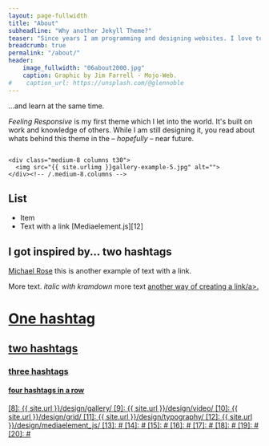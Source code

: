 ```yaml
---
layout: page-fullwidth
title: "About"
subheadline: "Why another Jekyll Theme?"
teaser: "Since years I am programming and designing websites. I love to work with open source tools and learn via code from others. This time I want to try to give something back..."
breadcrumb: true
permalink: "/about/"
header:
    image_fullwidth: "06about2000.jpg"
    caption: Graphic by Jim Farrell - Mojo-Web.
#    caption_url: https://unsplash.com/@glennoble
---
```

...and learn at the same time.

*Feeling Responsive* is my first theme which I let into the world. It's built on work and knowledge of others. While I am still designing it, you read about whats behind this theme in the – *hopefully* – near future.

<!--more-->

<div class="row">
    <div class="medium-4 columns t30">
      <img src="{{ site.urlimg }}06_log01_atom.jpg" alt="">
    </div><!-- /.medium-4.columns -->

    <div class="medium-8 columns t30">
      <img src="{{ site.urlimg }}gallery-example-5.jpg" alt="">
    </div><!-- /.medium-8.columns -->

</div><!-- /.row -->

## List

* Item
* Text with a link [Mediaelement.js][12]

## I got inspired by... two hashtags

[Michael Rose][1] this is another example of text with a link.

More text. *italic with kramdown* more text <a href="http://phlow.de/">another way of creating a link/a>.

# One hashtag
## two hashtags
### three hashtags
#### four hashtags in a row



 [1]: http://mademistakes.com/about/
 [2]: http://mademistakes.com/work/jekyll-themes/
 [3]: http://automattic.com/
 [4]: http://alistapart.com/
 [5]: http://www.smashingmagazine.com/
 [6]: https://github.com/
 [7]: http://sauer.io
 [8]: {{ site.url }}/design/gallery/
 [9]: {{ site.url }}/design/video/
 [10]: {{ site.url }}/design/grid/
 [11]: {{ site.url }}/design/typography/
 [12]: {{ site.url }}/design/mediaelement_js/
 [13]: #
 [14]: #
 [15]: #
 [16]: #
 [17]: #
 [18]: #
 [19]: #
 [20]: #
